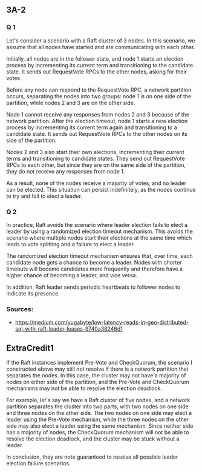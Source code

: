 ## 3A-2
### Q 1
Let's consider a scenario with a Raft cluster of 3 nodes. In this scenario, we assume that all nodes have started and are communicating with each other.

Initially, all nodes are in the follower state, and node 1 starts an election process by incrementing its current term and transitioning to the candidate state. It sends out RequestVote RPCs to the other nodes, asking for their votes.

Before any node can respond to the RequestVote RPC, a network partition occurs, separating the nodes into two groups: node 1 is on one side of the partition, while nodes 2 and 3 are on the other side.

Node 1 cannot receive any responses from nodes 2 and 3 because of the network partition. After the election timeout, node 1 starts a new election process by incrementing its current term again and transitioning to a candidate state. It sends out RequestVote RPCs to the other nodes on its side of the partition.

Nodes 2 and 3 also start their own elections, incrementing their current terms and transitioning to candidate states. They send out RequestVote RPCs to each other, but since they are on the same side of the partition, they do not receive any responses from node 1.

As a result, none of the nodes receive a majority of votes, and no leader can be elected. This situation can persist indefinitely, as the nodes continue to try and fail to elect a leader.

### Q 2
In practice, Raft avoids the scenario where leader election fails to elect a leader by using a randomized election timeout mechanism. This avoids the scenario where multiple nodes start their elections at the same time which leads to vote splitting and a failure to elect a leader.

The randomized election timeout mechanism ensures that, over time, each candidate node gets a chance to become a leader. Nodes with shorter timeouts will become candidates more frequently and therefore have a higher chance of becoming a leader, and vice versa. 

In addition, Raft leader sends periodic heartbeats to follower nodes to indicate its presence. 

### Sources:
- https://medium.com/yugabyte/low-latency-reads-in-geo-distributed-sql-with-raft-leader-leases-9740a38246d1

## ExtraCredit1
If the Raft instances implement Pre-Vote and CheckQuorum, the scenario I constructed above may still not resolve if there is a network partition that separates the nodes. In this case, the cluster may not have a majority of nodes on either side of the partition, and the Pre-Vote and CheckQuorum mechanisms may not be able to resolve the election deadlock. 

For example, let's say we have a Raft cluster of five nodes, and a network partition separates the cluster into two parts, with two nodes on one side and three nodes on the other side. The two nodes on one side may elect a leader using the Pre-Vote mechanism, while the three nodes on the other side may also elect a leader using the same mechanism. Since neither side has a majority of nodes, the CheckQuorum mechanism will not be able to resolve the election deadlock, and the cluster may be stuck without a leader. 

In conclusion, they are note guaranteed to resolve all possible leader election failure scenarios. 